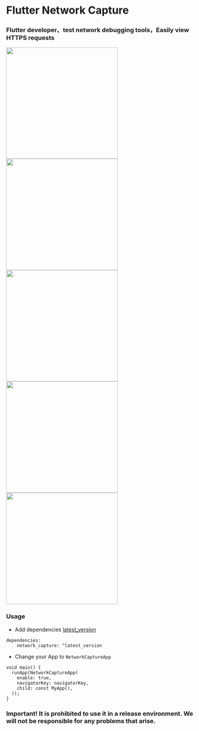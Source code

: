 # Flutter Network Capture

### Flutter developer、test network debugging tools，Easily view HTTPS requests

<img src="https://github.com/azhon/network_capture/raw/main/imgs/img_0.jpg" width="300"> <img src="https://github.com/azhon/network_capture/raw/main/imgs/img_1.jpg" width="300">
<img src="https://github.com/azhon/network_capture/raw/main/imgs/img_2.jpg" width="300"> <img src="https://github.com/azhon/network_capture/raw/main/imgs/img_3.jpg" width="300">
<img src="https://github.com/azhon/network_capture/raw/main/imgs/img_4.jpg" width="300">

### Usage
- Add dependencies [latest_version](https://pub.dev/packages/network_capture)

```
dependencies:
    network_capture: ^latest_version
```
- Change your App to `NetworkCaptureApp`

```
void main() {
  runApp(NetworkCaptureApp(
    enable: true,
    navigatorKey: navigatorKey,
    child: const MyApp(),
  ));
}
```
### Important! It is prohibited to use it in a release environment. We will not be responsible for any problems that arise.